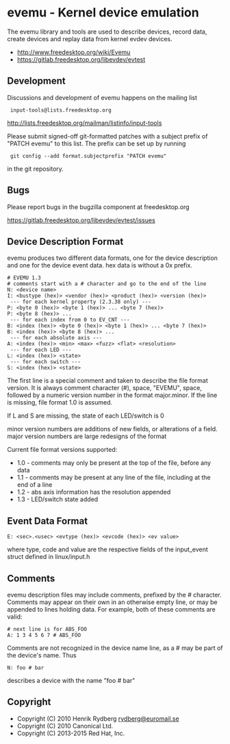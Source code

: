 evemu - Kernel device emulation
===============================

The evemu library and tools are used to describe devices, record
data, create devices and replay data from kernel evdev devices.

* http://www.freedesktop.org/wiki/Evemu
* https://gitlab.freedesktop.org/libevdev/evtest

Development
-----------

Discussions and development of evemu happens on the mailing list

     input-tools@lists.freedesktop.org

<http://lists.freedesktop.org/mailman/listinfo/input-tools>

Please submit signed-off git-formatted patches with a subject prefix
of "PATCH evemu" to this list. The prefix can be set up by running

     git config --add format.subjectprefix "PATCH evemu"

in the git repository.

Bugs
----

Please report bugs in the bugzilla component at freedesktop.org

<https://gitlab.freedesktop.org/libevdev/evtest/issues>


Device Description Format
-------------------------

evemu produces two different data formats, one for the device description
and one for the device event data. hex data is without a 0x prefix.

    # EVEMU 1.3
    # comments start with a # character and go to the end of the line
    N: <device name>
    I: <bustype (hex)> <vendor (hex)> <product (hex)> <version (hex)>
     --- for each kernel property (2.3.38 only) ---
    P: <byte 0 (hex)> <byte 1 (hex)> ... <byte 7 (hex)>
    P: <byte 8 (hex)> ...
     --- for each index from 0 to EV_CNT ---
    B: <index (hex)> <byte 0 (hex)> <byte 1 (hex)> ... <byte 7 (hex)>
    B: <index (hex)> <byte 8 (hex)> ...
     --- for each absolute axis ---
    A: <index (hex)> <min> <max> <fuzz> <flat> <resolution>
     --- for each LED ---
    L: <index (hex)> <state>
     --- for each switch ---
    S: <index (hex)> <state>

The first line is a special comment and taken to describe the file format
version. It is always comment character (#), space, "EVEMU", space, followed
by a numeric version number in the format major.minor.
If the line is missing, file format 1.0 is assumed.

If L and S are missing, the state of each LED/switch is 0

minor version numbers are additions of new fields, or alterations of a
field.
major version numbers are large redesigns of the format

Current file format versions supported:
 * 1.0 - comments may only be present at the top of the file, before any
	 data
 * 1.1 - comments may be present at any line of the file, including at the
	 end of a line
 * 1.2 - abs axis information has the resolution appended
 * 1.3 - LED/switch state added

Event Data Format
-----------------

    E: <sec>.<usec> <evtype (hex)> <evcode (hex)> <ev value>
where type, code and value are the respective fields of the
input_event struct defined in linux/input.h

Comments
--------

evemu description files may include comments, prefixed by the # character.
Comments may appear on their own in an otherwise empty line, or may be
appended to lines holding data. For example, both of these comments are
valid:

    # next line is for ABS_FOO
    A: 1 3 4 5 6 7 # ABS_FOO

Comments are not recognized in the device name line, as a # may be part
of the device's name. Thus

    N: foo # bar

describes a device with the name "foo # bar"


Copyright
---------

 * Copyright (C) 2010 Henrik Rydberg <rydberg@euromail.se>
 * Copyright (C) 2010 Canonical Ltd.
 * Copyright (C) 2013-2015 Red Hat, Inc.
